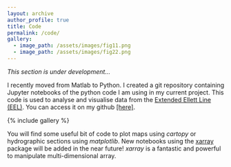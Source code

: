 ```yaml
---
layout: archive
author_profile: true
title: Code
permalink: /code/
gallery:
  - image_path: /assets/images/fig11.png
  - image_path: /assets/images/fig22.png
---
```


*This section is under development...*

I recently moved from Matlab to Python. I created a git repository containing
Jupyter notebooks of the python code I am using in my current project.
This code is used to analyse and visualise data from the [Extended Ellett Line (EEL)](https://projects.noc.ac.uk/ExtendedEllettLine/). You can access it on my github [[here]](https://github.com/lhoupert/analysis_eel_data).


{% include gallery %}

You will find some useful bit of code to plot maps using *cartopy* or hydrographic sections using *matplotlib*. New notebooks using the [xarray](http://xarray.pydata.org/en/stable/) package will be added in the near future! *xarray* is a fantastic and powerful to manipulate multi-dimensional array.
